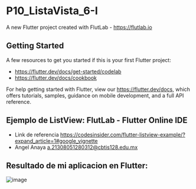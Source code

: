 # P10_ListaVista_6-I

A new Flutter project created with FlutLab - https://flutlab.io

## Getting Started

A few resources to get you started if this is your first Flutter project:

- https://flutter.dev/docs/get-started/codelab
- https://flutter.dev/docs/cookbook

For help getting started with Flutter, view our
https://flutter.dev/docs, which offers tutorials,
samples, guidance on mobile development, and a full API reference.




## Ejemplo de ListView: FlutLab - Flutter Online IDE

- Link de referencia https://codesinsider.com/flutter-listview-example/?expand_article=1#google_vignette
- Angel Anaya a.21308051280312@cbtis128.edu.mx

## Resultado de mi aplicacion en Flutter:
![image](https://github.com/AnayaMarinAngelAlejandro/P10_AppListView_6-I/assets/143743148/6467e4d7-3a47-4470-83ea-1f97c5a016ad)

